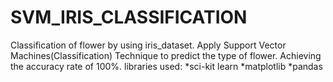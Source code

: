 # SVM_IRIS_CLASSIFICATION
Classification of flower by using iris_dataset. Apply Support Vector Machines(Classification) Technique to predict the type of flower. Achieving the accuracy rate of 100%.
libraries used:
*sci-kit learn
*matplotlib
*pandas

